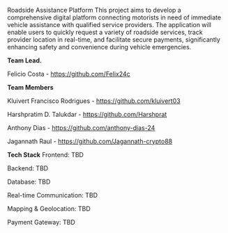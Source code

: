 Roadside Assistance Platform
This project aims to develop a comprehensive digital platform connecting motorists in need of immediate vehicle assistance with qualified service providers. The application will enable users to quickly request a variety of roadside services, track provider location in real-time, and facilitate secure payments, significantly enhancing safety and convenience during vehicle emergencies.


**Team Lead.**

Felicio Costa - https://github.com/Felix24c

**Team Members**

Kluivert Francisco Rodrigues - https://github.com/kluivert03

Harshpratim D. Talukdar - https://github.com/Harshprat

Anthony Dias - https://github.com/anthony-dias-24

Jagannath Raul - https://github.com/Jagannath-crypto88



**Tech Stack**
Frontend: TBD

Backend: TBD

Database: TBD

Real-time Communication: TBD

Mapping & Geolocation: TBD

Payment Gateway: TBD
